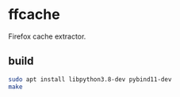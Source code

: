 # ffcache

Firefox cache extractor.

## build

```sh
sudo apt install libpython3.8-dev pybind11-dev
make
```
